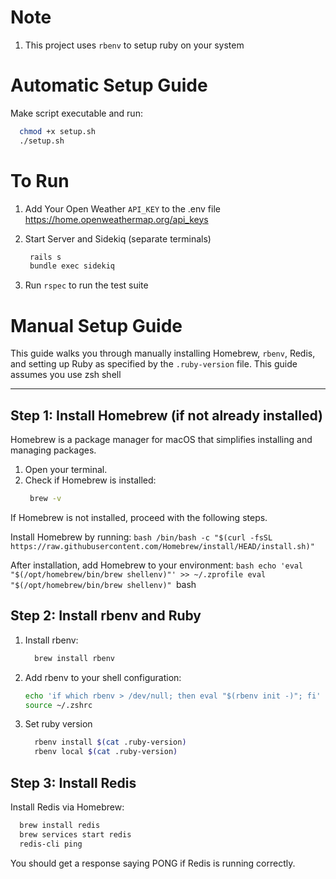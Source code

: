 # Note
1. This project uses `rbenv` to setup ruby on your system

# Automatic Setup Guide
Make script executable and run:
```bash
  chmod +x setup.sh
  ./setup.sh
```
# To Run
1. Add Your Open Weather `API_KEY` to the .env file
   https://home.openweathermap.org/api_keys

2. Start Server and Sidekiq (separate terminals)
   ```bash
    rails s
    bundle exec sidekiq
    ```
3. Run `rspec` to run the test suite

# Manual Setup Guide

This guide walks you through manually installing Homebrew, `rbenv`, Redis, and setting up Ruby as specified by the `.ruby-version` file.
This guide assumes you use zsh shell

---

## Step 1: Install Homebrew (if not already installed)

Homebrew is a package manager for macOS that simplifies installing and managing packages.

1. Open your terminal.
2. Check if Homebrew is installed:
   ```bash
    brew -v
   ```

If Homebrew is not installed, proceed with the following steps.

Install Homebrew by running:
    ```bash
      /bin/bash -c "$(curl -fsSL https://raw.githubusercontent.com/Homebrew/install/HEAD/install.sh)"
    ```

After installation, add Homebrew to your environment:
    ```bash
      echo 'eval "$(/opt/homebrew/bin/brew shellenv)"' >> ~/.zprofile
      eval "$(/opt/homebrew/bin/brew shellenv)"
    ```bash

##  Step 2: Install rbenv and Ruby
1.  Install rbenv:
    ```bash
      brew install rbenv
    ```
2.  Add rbenv to your shell configuration:
    ```bash
    echo 'if which rbenv > /dev/null; then eval "$(rbenv init -)"; fi' >> ~/.zshrc
    source ~/.zshrc
    ```
3. Set ruby version
    ```bash
      rbenv install $(cat .ruby-version)
      rbenv local $(cat .ruby-version)
    ```
##  Step 3: Install Redis

Install Redis via Homebrew:

```bash
  brew install redis
  brew services start redis
  redis-cli ping
```

You should get a response saying PONG if Redis is running correctly.
